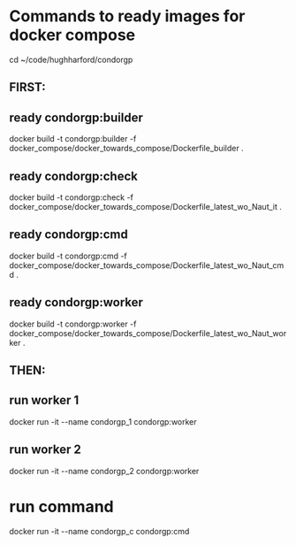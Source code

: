 # Commands to ready images for docker compose

cd ~/code/hughharford/condorgp

## FIRST:

## ready condorgp:builder
docker build -t condorgp:builder -f docker_compose/docker_towards_compose/Dockerfile_builder .


## ready condorgp:check
docker build -t condorgp:check -f docker_compose/docker_towards_compose/Dockerfile_latest_wo_Naut_it .

## ready condorgp:cmd
docker build -t condorgp:cmd -f docker_compose/docker_towards_compose/Dockerfile_latest_wo_Naut_cmd .

## ready condorgp:worker
docker build -t condorgp:worker -f docker_compose/docker_towards_compose/Dockerfile_latest_wo_Naut_worker .

## THEN:

## run worker 1
docker run -it --name condorgp_1 condorgp:worker
## run worker 2
docker run -it --name condorgp_2 condorgp:worker

# run command
docker run -it --name condorgp_c condorgp:cmd
